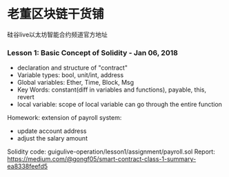 # 老董区块链干货铺
硅谷live以太坊智能合约频道官方地址

### Lesson 1: Basic Concept of Solidity - Jan 06, 2018

- declaration and structure of "contract"
- Variable types: bool, unit/int, address
- Global variables: Ether, Time, Block, Msg
- Key Words: constant(diff in variables and functions), payable, this, revert
- local variable: scope of local variable can go through the entire function

Homework: extension of payroll system:

- update account address
- adjust the salary amount

Solidity code: guigulive-operation/lesson1/assignment/payroll.sol
Report:  https://medium.com/@gongf05/smart-contract-class-1-summary-ea8338feefd5

